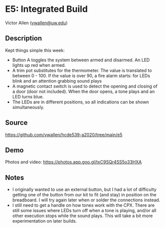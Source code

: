 # E5: Integrated Build
Victor Allen (vwallen@uw.edu)
## Description

Kept things simple this week:

- Button A toggles the system between armed and disarmed. An LED lights up red when armed.
- A trim pot substitutes for the thermometer. The value is translated to between 0 - 100. If the value is over 90, a fire alarm starts: for LEDs blink and an attention grabbing sound plays
- A magnetic contact switch is used to detect the opening and closing of a door (door not included). When the door opens, a tone plays and an LED turns blue.
- The LEDs are in different positions, so all indications can be shown simultaneously.

## Source

https://github.com/vwallen/hcde539-a2020/tree/main/e5

## Demo

Photos and video: https://photos.app.goo.gl/txC9SQr4SS5o33HXA

## Notes
* I originally wanted to use an external button, but I had a lot of difficulty getting one of the button from our kit to fit (and stay) in position on the breadboard. I will try again later when or solder the connections instead.
* I still need to get a handle on how tones work with the CPX. There are still some issues where LEDs turn off when a tone is playing, and/or all other execution stops while the sound plays. This will take a bit more experimentation on later builds.
